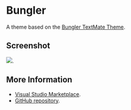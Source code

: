 # Bungler

A theme based on the [Bungler TextMate Theme](http://colorsublime.com/theme/Bungler).


## Screenshot
![](https://raw.githubusercontent.com/gerane/VSCodeThemes/master/gerane.Theme-Bungler/screenshot.png).


## More Information
* [Visual Studio Marketplace](https://marketplace.visualstudio.com/items/gerane.Theme-Bungler).
* [GitHub repository](https://github.com/gerane/VSCodeThemes).
